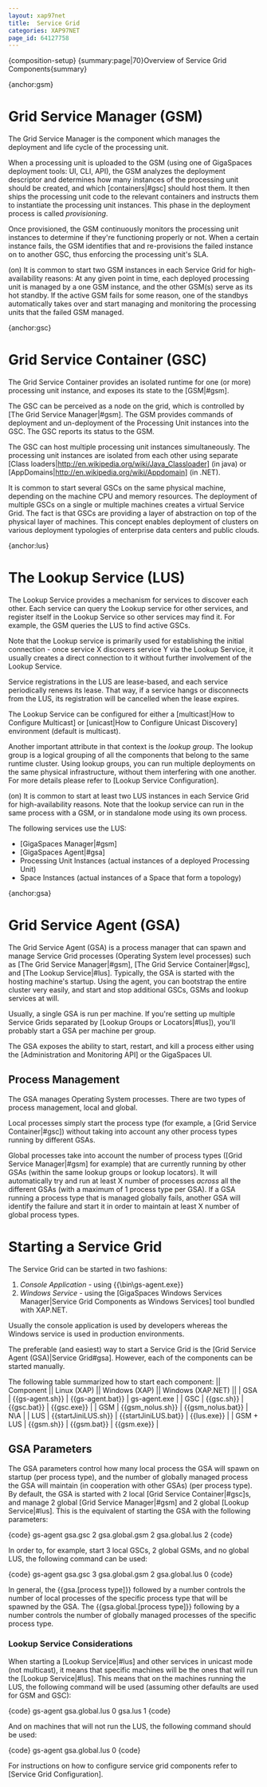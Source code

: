 ```yaml
---
layout: xap97net
title:  Service Grid
categories: XAP97NET
page_id: 64127758
---
```


{composition-setup}
{summary:page|70}Overview of Service Grid Components{summary}

{anchor:gsm}

# Grid Service Manager (GSM)

The Grid Service Manager is the component which manages the deployment and life cycle of the processing unit.

When a processing unit is uploaded to the GSM (using one of GigaSpaces deployment tools: UI, CLI, API), the GSM analyzes the deployment descriptor and determines how many instances of the processing unit should be created, and which [containers|#gsc] should host them. It then ships the processing unit code to the relevant containers and instructs them to instantiate the processing unit instances. This phase in the deployment process is called *provisioning*.

Once provisioned, the GSM continuously monitors the processing unit instances to determine if they're functioning properly or not. When a certain instance fails, the GSM identifies that and re-provisions the failed instance on to another GSC, thus enforcing the processing unit's SLA.

(on) It is common to start two GSM instances in each Service Grid for high-availability reasons: At any given point in time, each deployed processing unit is managed by a one GSM instance, and the other GSM(s) serve as its hot standby. If the active GSM fails for some reason, one of the standbys automatically takes over and start managing and monitoring the processing units that the failed GSM managed.

{anchor:gsc}

# Grid Service Container (GSC)

The Grid Service Container provides an isolated runtime for one (or more) processing unit instance, and exposes its state to the [GSM|#gsm].

The GSC can be perceived as a node on the grid, which is controlled by [The Grid Service Manager|#gsm]. The GSM provides commands of deployment and un-deployment of the Processing Unit instances into the GSC. The GSC reports its status to the GSM.

The GSC can host multiple processing unit instances simultaneously. The processing unit instances are isolated from each other using separate [Class loaders|http://en.wikipedia.org/wiki/Java_Classloader] (in java) or [AppDomains|http://en.wikipedia.org/wiki/Appdomain] (in .NET).

It is common to start several GSCs on the same physical machine, depending on the machine CPU and memory resources. The deployment of multiple GSCs on a single or multiple machines creates a virtual Service Grid. The fact is that GSCs are providing a layer of abstraction on top of the physical layer of machines. This concept enables deployment of clusters on various deployment typologies of enterprise data centers and public clouds.

{anchor:lus}

# The Lookup Service (LUS)

The Lookup Service provides a mechanism for services to discover each other. Each service can query the Lookup service for other services, and register itself in the Lookup Service so other services may find it. For example, the GSM queries the LUS to find active GSCs.

Note that the Lookup service is primarily used for establishing the initial connection - once service X discovers service Y via the Lookup Service, it usually creates a direct connection to it without further involvement of the Lookup Service.

Service registrations in the LUS are lease-based, and each service periodically renews its lease. That way, if a service hangs or disconnects from the LUS, its registration will be cancelled when the lease expires.

The Lookup Service can be configured for either a [multicast|How to Configure Multicast] or [unicast|How to Configure Unicast Discovery] environment (default is multicast).

Another important attribute in that context is the *lookup group*. The lookup group is a logical grouping of all the components that belong to the same runtime cluster. Using lookup groups, you can run multiple deployments on the same physical infrastructure, without them interfering with one another. For more details please refer to [Lookup Service Configuration].

(on) It is common to start at least two LUS instances in each Service Grid for high-availability reasons. Note that the lookup service can run in the same process with a GSM, or in standalone mode using its own process.

The following services use the LUS:
- [GigaSpaces Manager|#gsm]
- [GigaSpaces Agent|#gsa]
- Processing Unit Instances (actual instances of a deployed Processing Unit)
- Space Instances (actual instances of a Space that form a topology)

{anchor:gsa}

# Grid Service Agent (GSA)

The Grid Service Agent (GSA) is a process manager that can spawn and manage Service Grid processes (Operating System level processes) such as [The Grid Service Manager|#gsm], [The Grid Service Container|#gsc], and [The Lookup Service|#lus]. Typically, the GSA is started with the hosting machine's startup. Using the agent, you can bootstrap the entire cluster very easily, and start and stop additional GSCs, GSMs and lookup services at will.

Usually, a single GSA is run per machine. If you're setting up multiple Service Grids separated by [Lookup Groups or Locators|#lus]), you'll probably start a GSA per machine per group.

The GSA exposes the ability to start, restart, and kill a process either using the [Administration and Monitoring API] or the GigaSpaces UI.

## Process Management

The GSA manages Operating System processes. There are two types of process management, local and global.

Local processes simply start the process type (for example, a [Grid Service Container|#gsc]) without taking into account any other process types running by different GSAs.

Global processes take into account the number of process types ([Grid Service Manager|#gsm] for example) that are currently running by other GSAs (within the same lookup groups or lookup locators). It will automatically try and run at least X number of processes *across* all the different GSAs (with a maximum of 1 process type per GSA). If a GSA running a process type that is managed globally fails, another GSA will identify the failure and start it in order to maintain at least X number of global process types.

# Starting a Service Grid

The Service Grid can be started in two fashions:
1. *Console Application* - using {{<GSHOME>\bin\gs-agent.exe}}
2. *Windows Service* - using the [GigaSpaces Windows Services Manager|Service Grid Components as Windows Services] tool bundled with XAP.NET.

Usually the console application is used by developers whereas the Windows service is used in production environments.

The preferable (and easiest) way to start a Service Grid is the [Grid Service Agent (GSA)|Service Grid#gsa]. However, each of the components can be started manually.

The following table summarized how to start each component:
|| Component || Linux (XAP) || Windows (XAP) || Windows (XAP.NET) ||
| GSA | {{gs-agent.sh}} | {{gs-agent.bat}} | gs-agent.exe |
| GSC | {{gsc.sh}} | {{gsc.bat}} | {{gsc.exe}} |
| GSM | {{gsm_nolus.sh}} | {{gsm_nolus.bat}} | N\A |
| LUS | {{startJiniLUS.sh}} | {{startJiniLUS.bat}} | {{lus.exe}} |
| GSM + LUS | {{gsm.sh}} | {{gsm.bat}} | {{gsm.exe}} |

## GSA Parameters

The GSA parameters control how many local process the GSA will spawn on startup (per process type), and the number of globally managed process the GSA will maintain (in cooperation with other GSAs) (per process type). By default, the GSA is started with 2 local [Grid Service Container|#gsc]s, and manage 2 global [Grid Service Manager|#gsm] and 2 global [Lookup Service|#lus]. This is the equivalent of starting the GSA with the following parameters:

{code}
gs-agent gsa.gsc 2 gsa.global.gsm 2 gsa.global.lus 2
{code}

In order to, for example, start 3 local GSCs, 2 global GSMs, and no global LUS, the following command can be used:

{code}
gs-agent gsa.gsc 3 gsa.global.gsm 2 gsa.global.lus 0
{code}

In general, the {{gsa.\[process type]}} followed by a number controls the number of local processes of the specific process type that will be spawned by the GSA. The {{gsa.global.\[process type\]}} following by a number controls the number of globally managed processes of the specific process type.

### Lookup Service Considerations

When starting a [Lookup Service|#lus] and other services in unicast mode (not multicast), it means that specific machines will be the ones that will run the [Lookup Service|#lus]. This means that on the machines running the LUS, the following command will be used (assuming other defaults are used for GSM and GSC):

{code}
gs-agent gsa.global.lus 0 gsa.lus 1
{code}

And on machines that will not run the LUS, the following command should be used:

{code}
gs-agent gsa.global.lus 0
{code}

For instructions on how to configure service grid components refer to [Service Grid Configuration].